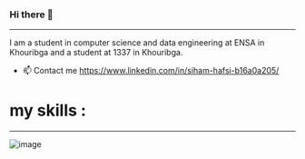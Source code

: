 ### Hi there 👋
--------------------------------------------------------------------------------------------------------------------------------------------------------------------------
I am a student in computer science and data engineering at ENSA in Khouribga and a student at 1337 in Khouribga.

- 📫 Contact me https://www.linkedin.com/in/siham-hafsi-b16a0a205/

# my skills :
--------------------------------------------------------------------------------------------------------------------------------------------------------------------------
![image](https://user-images.githubusercontent.com/92990046/202314218-5dcc348d-af87-4c0e-8b34-2089c19e057e.png)
